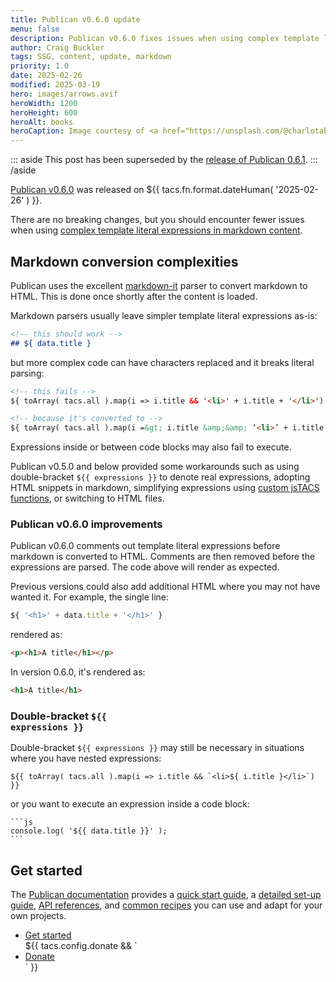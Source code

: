 ```yaml
---
title: Publican v0.6.0 update
menu: false
description: Publican v0.6.0 fixes issues when using complex template literal expressions in markdown content.
author: Craig Buckler
tags: SSG, content, update, markdown
priority: 1.0
date: 2025-02-26
modified: 2025-03-19
hero: images/arrows.avif
heroWidth: 1200
heroHeight: 600
heroAlt: books
heroCaption: Image courtesy of <a href="https://unsplash.com/@charlotablunarova">Charlota Blunarova</a>
---
```


::: aside
This post has been superseded by the [release of Publican 0.6.1](--ROOT--news/publican-0.6.1-update/).
::: /aside

[Publican v0.6.0](https://www.npmjs.com/package/publican) was released on <time datetime="${{ tacs.fn.format.dateISO( '2025-02-26' ) }}">${{ tacs.fn.format.dateHuman( '2025-02-26' ) }}</time>.

There are no breaking changes, but you should encounter fewer issues when using [complex template literal expressions in markdown content](--ROOT--docs/setup/jstacs/#template-literals-in-markdown).


## Markdown conversion complexities

Publican uses the excellent [markdown-it](https://www.npmjs.com/package/markdown-it) parser to convert markdown to HTML. This is done once shortly after the content is loaded.

Markdown parsers usually leave simpler template literal expressions as-is:

```md
<!-- this should work -->
## ${ data.title }
```

but more complex code can have characters replaced and it breaks literal parsing:

```html
<!-- this fails -->
${ toArray( tacs.all ).map(i => i.title && '<li>' + i.title + '</li>') }

<!-- because it's converted to -->
${ toArray( tacs.all ).map(i =&gt; i.title &amp;&amp; ‘<li>’ + i.title + ‘</li>’) }
```

Expressions inside or between code blocks may also fail to execute.

Publican v0.5.0 and below provided some workarounds such as using double-bracket <code>$&#123;&#123; expressions &#125;&#125;</code> to denote real expressions, adopting HTML snippets in markdown, simplifying expressions using [custom jsTACS functions](--ROOT--docs/reference/template-globals/#defining-global-functions), or switching to HTML files.


### Publican v0.6.0 improvements

Publican v0.6.0 comments out template literal expressions before markdown is converted to HTML. Comments are then removed before the expressions are parsed. The code above will render as expected.

Previous versions could also add additional HTML where you may not have wanted it. For example, the single line:

```js
${ '<h1>' + data.title + '</h1>' }
```

rendered as:

```html
<p><h1>A title</h1></p>
```

In version 0.6.0, it's rendered as:

```html
<h1>A title</h1>
```


### Double-bracket <code>$&#123;&#123; expressions &#125;&#125;</code>

Double-bracket <code>$&#123;&#123; expressions &#125;&#125;</code> may still be necessary in situations where you have nested expressions:

<pre class="language-js"><code class="language-js">&#36;{{ toArray( tacs.all ).map(i =&gt; i.title && &#96;&lt;li&gt;&#36;{ i.title }&lt;/li&gt;&#96;) }}</code></pre>

or you want to execute an expression inside a code block:

<pre class="language-js"><code class="language-js">&#96;&#96;&#96;js
console.log( '&#36;{{ data.title }}' );
&#96;&#96;&#96;</code></pre>


## Get started

The [Publican documentation](--ROOT--docs/) provides a [quick start guide](--ROOT--docs/quickstart/concepts/), a [detailed set-up guide](--ROOT--docs/setup/content/), [API references](--ROOT--docs/reference/publican-options/), and [common recipes](--ROOT--docs/recipe/) you can use and adapt for your own projects.

<ul class="flexcenter">
  <li><a href="--ROOT--docs/quickstart/concepts/" class="button">Get started</a></li>
  ${{ tacs.config.donate && `<li><a href="${ tacs.config.donate }" class="button">Donate</a></li>` }}
</ul>
